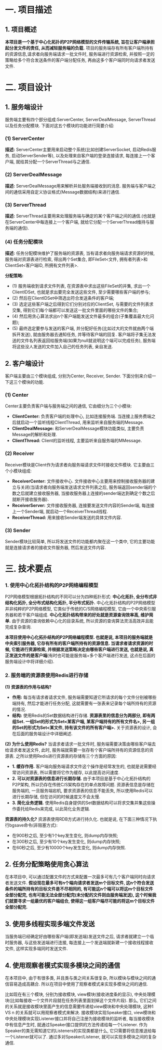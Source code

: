 # **一. 项目描述**

## **1. 项目概述**

**本项目是一个基于中心化拓扑的P2P网络模型的文件传输系统, 旨在让客户端承担起分发文件的责任, 从而减轻服务端的负载.** 项目的服务端存有所有客户端所持有的资源信息,请求者向服务端请求一批文件时, 服务端进行资源检索, 并按照一定的策略给多个符合发送条件的客户端分配任务, 再由这多个客户端同时向请求者发送文件. 

# **二. 项目设计**

## **1. 服务端设计**

服务端主要有四个部分组成:ServerCenter, ServerDealMessage, ServerThread以及任务分配模块. 下面对这五个模块的功能进行简要介绍:

### **(1) ServerCenter**
**描述:** ServerCenter主要用来启动整个系统(比如创建ServerSocket, 启动Redis服务, 启动ServerSender等), 以及处理来自客户端的登录连接请求, 每连接上一个客户端, 就给其分配一个ServerThread与之通信.

### **(2) ServerDealMessage**
**描述:** ServerDealMessage用来解析并处服务端接收到的消息. 服务端与客户端之间的通信采用自定义协议格式(Message数据结构)来进行通信.

### **(3) ServerThread**
**描述:** ServerThread主要用来处理服务端与确定的某个客户端之间的通信.(也就是在ServerCenter中每连接上一个客户端, 就给它分配一个ServerThread维持与服务端的通信).

### **(4) 任务分配模块**
**描述:** 任务分配模块维护了服务端的资源表, 当有请求者向服务端请求资源的时候, 服务端对资源表进行检索, 得出两个Set集合, 即FileSet<文件, 拥有者列表>和ClientSet<客户端ID, 所拥有文件列表>. 

**分配策略:**

- (1) 服务端收到请求文件列表, 在资源表中求出这些FileSet的并集, 求出一个ClientIDSet, 也就是求出要完全发送这些文件, 至少需要哪些客户端的参与;
- (2) 然后在ClientIDSet中筛选出符合发送条件的客户端;
- (3) 选定这些客户端之后得到它们分别对应的ClientSet, 与需要的文件列表求交集, 得到它们每个端都可以发送这一批文件里面的哪些文件的集合;
- (4) 然后用贪心算法求出n个客户端能发送文件最多的组合(子集覆盖最大化问题);
- (5) 最终选定要参与发送的客户端, 并分配好任务(比如过大的文件就由两个端拆开发送), 就由服务器去通知任务, 并等待客户端的回复. 客户端将子集无法发送的文件名列表返回给服务端(如果为null就说明这个端可以完成任务), 服务端将这些没人发送的文件加入自己的任务列表, 亲自发送.

## **2. 客户端设计**
客户端主要由三个模块组成, 分别为Center, Receiver, Sender. 下面分别来介绍一下这三个模块的功能.

### **(1) Center**

Center主要负责客户端与服务端之间的通信, 它由细分为三个小模块:

- **ClientCenter:** 负责客户端的处理中心, 比如连接服务端. 当连接上服务费端之后就启动一个监听线程ClientThread, 用来监听来自服务端的Message.
- **ClientDealMessage:** 和ServerDealMessage模块功能类似, 主要负责Message的解析和处理.
- **ClientThread:** Client的监听线程, 主要监听来自服务端的MMessage.

### **(2) Receiver**

Receiver模块是Client作为请求者向服务端请求文件时接收文件模块.
它主要由三个小模块组成:

- **ReceiverCenter:** 文件接收中心. 文件接收中心主要用来控制接收服务器的建立与关闭(当请求者向服务端发送请求文件列表之后, 服务端返回sender端的个数之后就建立接收服务器, 当接收服务器上连接的sender端达到确定个数之后就断开接收服务器).
- **ReceiverServer:** 文件接收服务器, 连接要发送文件内容的Sender端, 每连接上一个Sender端, 就启动一个ReceiverThread线程.
- **ReceiverThread:** 用来接收Sender端发送的具体文件内容.

### **(3) Sender**

Sender模块比较简单, 所以将发送文件的功能都内聚在这一个类中, 它的主要功能就是连接请求者的接收文件服务器, 然后发送文件内容.


# **三. 技术要点**

### **1. 使用中心化拓扑结构的P2P网络编程模型**

P2P网络模型根据拓扑结构的不同可以分为四种拓扑形式: **中心化拓扑, 全分布式非结构化拓扑, 全分布式结构化拓扑, 半分布式拓扑.** 
中心化拓扑结构的P2P网络模型并非纯粹的P2P网络模型, 它类似于传统的C/S网络编程模型, 它由一个中央索引服务器和若干客户端组成. **中心化拓扑结构带来的好处就是资源查询效率高, 维护简单.** 由于资源的查询依赖中心化的目录系统, 所以资源的查询算法灵活高效并且能完成复杂查询.

**本项目使用中心化拓扑结构的P2P网络编程模型. 也就是说, 本项目的服务端就是中央索引服务器, 它存有所有的客户端所持有的资源信息. 当请求者请求资源的时候, 它能进行资源检索, 并根据发送策略决定由哪些客户端进行发送, 也就是说, 真正发送文件的是客户端**(有时也可能是服务端+多个客户端进行发送, 这点在后面的服务端设计中将详细介绍).

### **2. 服务端的资源表使用Redis进行存储**

**(1) 资源表的作用与结构?**

- **作用:** 每当有请求者请求文件, 服务端需要知道它所请求的每个文件分别被哪些端持有, 然后才能进行任务分配, 这就需要有一张表来记录每个端所持有的资源的情况. 
- **结构:** 使用Redis的Set数据结构进行存储. **资源表里的信息分为两部分, 即有两组Set. 一组Set的形式为Set&lt;某客户端, 某客户端持有的所有文件名&gt;, 另一组的Set的形式为Set&lt;某文件, 持有该文件的所有客户端&gt;.** 关于资源表的设计, 会在后面的服务端设计中详细阐述.

**(2) 为什么使用Redis?**
当请求者请求一批文件时, 服务端需要决策由哪些客户端去给请求者发送文件, 此时, 服务端就需要一张存有个客户端所持有的资源信息的资源表. 之所以使用Redis进行资源表的存储有三个方面的原因:
 
- **1. 缓存作用.** 客户端向服务端请求文件这个操作是经常发生的, 也就是说需要经常访问资源表, 所以需要将它作为缓存, 以此提高访问速度.
- **2. 可以对资源表的信息进行长期存储.** 由于本项目是基于中心化拓扑结构的P2P架构, 所以仍存在传统C/S架构存在的单点故障问题. 资源表信息是存储在服务端的, 一旦服务端宕机, 要求资源表的信息不能丢失, 所以使用Redis可以进行长期存储, 但在访问的时候速度又不会太慢.
- **3. 简化业务逻辑.** 使用Redis自身提供的Set数据结构可以将求交集并集这些操作委托给Redis来完成, 以此简化业务逻辑.

**资源表的持久化?**
资源表使用RDB方式进行持久化. 也就是说, 在下面三种情况下执行bgsave命令(非阻塞方式):

- 在900秒之后, 至少有1个key发生变化, 则dump内存快照;
- 在300秒之后, 至少有10个key发生变化, 则dump内存快照;
- 在60秒之后, 至少有10000个key发生变化, 则dump内存快照.

## **2. 任务分配策略使用贪心算法**

在本项目中, 可以通过配置文件的方式来配置一次最多可有几个客户端同时向请求者发送文件. 
**假设现在最多可有n个端向请求者发送m个目标文件, 这n个符合发送条件的端所持有的目标文件是不尽相同的, 有可能这n个端可以将这m个目标文件全部分配完, 也有可能无法全部分配完(未分配的文件则由服务端发送), 这个时候我们就要寻求一组最优的客户端组合, 使得这一组客户端尽可能的将这m个目标文件全部分配完.**

## **3. 使用多线程实现多端文件发送**

当服务端已经确定好由哪些客户端(即发送端)发送文件之后, 请求者就建立一个临时服务器, 与这些发送端进行连接, 每连接上一个发送端就新建一个接收线程接收文件, 这样实现多端同时发送文件.

## **4. 使用观察者模式实现多模块之间的通信**

在本项目中, 由于有很多类, 并且类与类之间关系很复杂, 所以模块与模块之间的通信容易造成高耦合. 所以在项目中使用了观察者模式来实现多模块之间的通信.

比如现在有三个模块, 分别为接收模块, view模块(接收进度条的显示), 中央处理模块(比如每接收一个文件片段就在任务列表里面划掉这个文件片段). 那么, 它们之间的关系就是接收模块里面产生的信息需要传递给view模块和中央处理模块, 这种1 VS n 的关系就可以用观察者模式来解决. 接收模块实现Speaker接口, view模块和中央处理模块实现Listener接口并将自己注册为接收模块的监听者, 每当接收模块中有信息产生时, 就通过Speaker接口提供的方法传递给每一个Listener. 作为Speaker的类无需知道它的Listeners的实现类都是什么, 它只需要将信息推送给每一个Listener就可以了. 通过多对Speaker/Listener, 就可以实现多模块之间的复杂通信.
